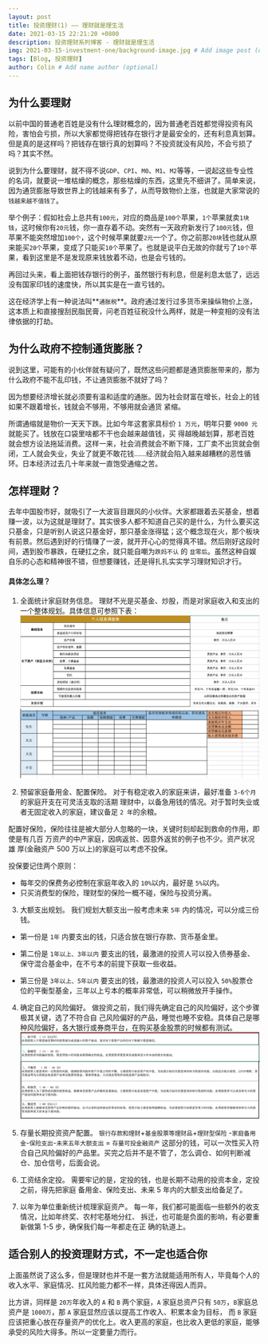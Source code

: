 ```yaml
---
layout: post
title: 投资理财(1) —— 理财就是理生活
date: 2021-03-15 22:21:20 +0800
description: 投资理财系列博客 - 理财就是理生活
img: 2021-03-15-investment-one/background-image.jpg # Add image post (optional)
tags: [Blog, 投资理财]
author: Colin # Add name author (optional)
---
```

## 为什么要理财
以前中国的普通老百姓是没有什么理财概念的，因为普通老百姓都觉得投资有风险，害怕会亏损，所以大家都觉得把钱存在银行才是最安全的，还有利息真划算。但是真的是这样吗？把钱存在银行真的划算吗？不投资就没有风险，不会亏损了吗？其实不然。

说到为什么要理财，就不得不说`GDP`、`CPI`、`M0`、`M1`、`M2`等等，一说起这些专业性的名词，就要说一堆枯燥的概念，那些枯燥的东西，这里先不细讲了。简单来说，因为通货膨胀导致世界上的钱越来有多了，从而导致物价上涨，也就是大家常说的`钱越来越不值钱了`。

举个例子：假如社会上总共有`100元`，对应的商品是`100个`苹果，`1个`苹果就卖`1块钱`，这时候你有`20元`钱，你一直存着不动。突然有一天政府新发行了`100元`钱，但苹果不能突然增加`100个`，这个时候苹果就要`2元`一个了。你之前那`20块`钱也就从原来能买`20个`苹果，变成了只能买`10个`苹果了。也就是说平白无故的你就亏了`10个`苹果，看到这里是不是发现原来钱放着不动，也是会亏钱的。

再回过头来，看上面把钱存银行的例子，虽然银行有利息，但是利息太低了，远远没有国家印钱的速度快，所以其实是在一直亏钱的。

这在经济学上有一种说法叫**`通胀税`**。政府通过发行过多货币来操纵物价上涨，这本质上和直接搜刮民脂民膏，问老百姓征税没什么两样，就是一种变相的没有法律依据的打劫。

## 为什么政府不控制通货膨胀？
说到这里，可能有的小伙伴就有疑问了，既然这些问题都是通货膨胀带来的，那为什么政府不能不乱印钱，不让通货膨胀不就好了吗？

因为想要经济增长就必须要有温和适度的通胀。因为社会财富在增长，社会上的钱如果不跟着增长，钱就会不够用，不够用就会通货 紧缩。

所谓通缩就是物价一天天下跌。比如今年这套家具标价 `1 万元`，明年只要 `9000 元`就能买了。钱放在口袋里啥都不干也会越来越值钱，买 得越晚越划算，那老百姓就会想方设法拖延消费。这样一来，社会消费就会不断下降，工厂卖不出货就会倒闭，工人就会失业，失业了就更不敢花钱......经济就会陷入越来越糟糕的恶性循环。日本经济过去几十年来就一直饱受通缩之苦。

## 怎样理财？
去年中国股市好，就吸引了一大波盲目跟风的小伙伴。大家都跟着去买基金，想着赚一波，以为这就是理财了。其实很多人都不知道自己买的是什么，为什么要买这只基金，只是听别人说这只基金好，那只基金涨得猛；这个概念现在火，那个板块有前景。然后遇到好的行情赚了一波，就开开心心的觉得真不错。然后刚好这段时间，遇到股市暴跌，在硬扛之余，就只能自嘲为`跌妈不认` 的 `韭零后`。虽然这种自娱自乐的心态和精神很不错，但想要赚钱，还是得扎扎实实学习理财知识才行。

#### 具体怎么理？
1. 全面统计家庭财务信息。
理财不光是买基金、炒股，而是对家庭收入和支出的一个整体规划。具体信息可参照下表：
![](/assets/img/2021-03-15-investment-one/信息调查表-1.png)
![](/assets/img/2021-03-15-investment-one/信息调查表-2.png)


2. 预留家庭备用金、配置保险。
对于有稳定收入的家庭来讲，最好准备 `3-6个月`的家庭开支在可灵活支取的活期 理财中，以备急用钱的情况。对于暂时失业或者无固定收入的家庭，建议备足 `2 年`的余粮。

配置好保险，保险往往是被大部分人忽略的一块，关键时刻却起到救命的作用，即使是有几百 万资产的中产家庭，因病返贫、因意外返贫的例子也不少。资产状况雄 厚(金融资产 500 万以上)的家庭可以考虑不投保。

投保要记住两个原则：
   - 每年交的保费务必控制在家庭年收入的 `10%`以内，最好是 `5%`以内。
   - 只买消费型的保险，理财型的保险一概不碰，保险与投资分离。

3. 大额支出规划。
我们规划大额支出一般考虑未来 `5年` 内的情况，可以分成三份钱。

  - 第一份是 `1年` 内要支出的钱，只适合放在银行存款、货币基金里。

  - 第二份是 `1年以上、3年以内` 要支出的钱，最激进的投资人可以投入债券基金、保守混合基金中，在不亏本的前提下获取一些收益。

  - 第三份是 `3年以上、5年以内` 要支出的钱，最激进的投资人可以投入 `50%`股票仓位的平衡型基金，三年以上亏本的概率非常低，可以稍微放开手操作。

4. 确定自己的风险偏好。
做投资之前，我们得先确定自己的风险偏好，这个步骤极其关键，选了不符合自 己风险偏好的产品，睡觉也睡不安稳。具体自己是哪种风险偏好，各大银行或券商平台，在购买基金股票的时候都有测试。
![](/assets/img/2021-03-15-investment-one/风险评估表.png)

5. 存量长期投资资产配置。
`银行存款和理财`+`基金股票等理财品`+`理财型保险` -`家庭备用金`-`保险支出`-`未来五年大额支出` = `存量可投金融资产`
这部分的钱，可以一次性买入符合自己风险偏好的产品里。买完之后并不是不管了，怎么调仓、如何判断减仓、加仓信号，后面会说。

6. 工资结余定投。
需要牢记的是，定投的钱，也是长期不动用的投资本金，定投之前，得先把家庭 备用金、保险支出、未来 5 年内的大额支出给备足了。

7. 以年为单位重新统计梳理家庭资产。
每一年，我们都可能面临一些额外的收支情况，比如年终奖、农村宅基地分红、 拆迁，也可能是负面的影响，有必要重新做第 1-5 步，确保我们每一年都走在正 确的轨道上。

## 适合别人的投资理财方式，不一定也适合你
上面虽然说了这么多，但是理财也并不是一套方法就能适用所有人，毕竟每个人的收入水平、家庭情况、扛风险能力都不一样，具体还得因人而异。

比方讲，同样是 `20万`年收入的 `A` 和 `B` 两个家庭，`A` 家庭总资产只有 `50万`，`B`家庭总资产是 `1000万`，那 `A` 家庭显然应该以提高工作收入、积累本金为目标， 而 `B` 家庭应该把重心放在存量资产的优化上。收入更高的家庭，也比收入更低的家庭，能够承受的风险大得多。所以一定要量力而行。
